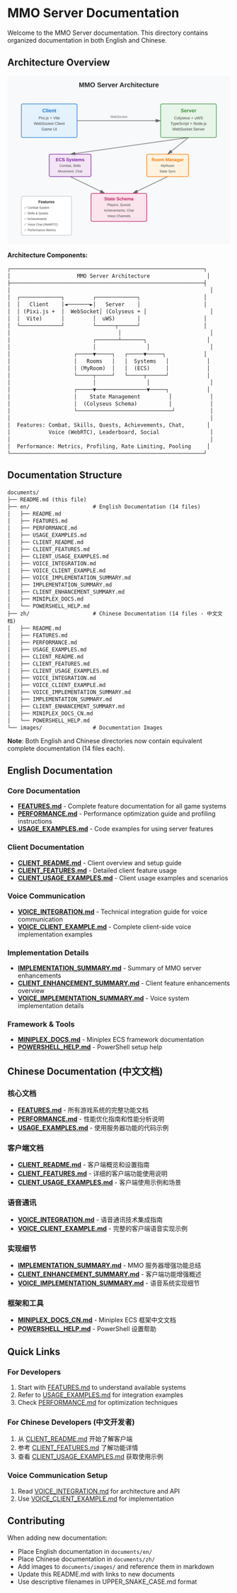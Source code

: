 # MMO Server Documentation

Welcome to the MMO Server documentation. This directory contains organized documentation in both English and Chinese.

## Architecture Overview

![MMO Server Architecture](./images/architecture-overview.svg)

**Architecture Components:**

```
┌─────────────────────────────────────────────────────────────┐
│                     MMO Server Architecture                  │
├─────────────────────────────────────────────────────────────┤
│                                                               │
│  ┌─────────────┐         ┌─────────────┐                    │
│  │   Client    │◄───────►│   Server    │                    │
│  │ (Pixi.js +  │  WebSocket│ (Colyseus + │                    │
│  │  Vite)      │         │  uWS)       │                    │
│  └─────────────┘         └──────┬──────┘                    │
│                                  │                            │
│                          ┌───────┴───────┐                   │
│                          │                │                   │
│                    ┌─────▼─────┐   ┌─────▼─────┐            │
│                    │   Rooms   │   │  Systems   │            │
│                    │ (MyRoom)  │   │  (ECS)     │            │
│                    └─────┬─────┘   └─────┬──────┘            │
│                          │                │                   │
│                    ┌─────▼────────────────▼─────┐            │
│                    │    State Management         │            │
│                    │  (Colyseus Schema)          │            │
│                    └──────────────────────────────┘           │
│                                                               │
│  Features: Combat, Skills, Quests, Achievements, Chat,       │
│            Voice (WebRTC), Leaderboard, Social                │
│                                                               │
│  Performance: Metrics, Profiling, Rate Limiting, Pooling     │
└─────────────────────────────────────────────────────────────┘
```

## Documentation Structure

```
documents/
├── README.md (this file)
├── en/                    # English Documentation (14 files)
│   ├── README.md
│   ├── FEATURES.md
│   ├── PERFORMANCE.md
│   ├── USAGE_EXAMPLES.md
│   ├── CLIENT_README.md
│   ├── CLIENT_FEATURES.md
│   ├── CLIENT_USAGE_EXAMPLES.md
│   ├── VOICE_INTEGRATION.md
│   ├── VOICE_CLIENT_EXAMPLE.md
│   ├── VOICE_IMPLEMENTATION_SUMMARY.md
│   ├── IMPLEMENTATION_SUMMARY.md
│   ├── CLIENT_ENHANCEMENT_SUMMARY.md
│   ├── MINIPLEX_DOCS.md
│   └── POWERSHELL_HELP.md
├── zh/                    # Chinese Documentation (14 files - 中文文档)
│   ├── README.md
│   ├── FEATURES.md
│   ├── PERFORMANCE.md
│   ├── USAGE_EXAMPLES.md
│   ├── CLIENT_README.md
│   ├── CLIENT_FEATURES.md
│   ├── CLIENT_USAGE_EXAMPLES.md
│   ├── VOICE_INTEGRATION.md
│   ├── VOICE_CLIENT_EXAMPLE.md
│   ├── VOICE_IMPLEMENTATION_SUMMARY.md
│   ├── IMPLEMENTATION_SUMMARY.md
│   ├── CLIENT_ENHANCEMENT_SUMMARY.md
│   ├── MINIPLEX_DOCS_CN.md
│   └── POWERSHELL_HELP.md
└── images/                # Documentation Images
```

**Note**: Both English and Chinese directories now contain equivalent complete documentation (14 files each).

## English Documentation

### Core Documentation
- **[FEATURES.md](./en/FEATURES.md)** - Complete feature documentation for all game systems
- **[PERFORMANCE.md](./en/PERFORMANCE.md)** - Performance optimization guide and profiling instructions
- **[USAGE_EXAMPLES.md](./en/USAGE_EXAMPLES.md)** - Code examples for using server features

### Client Documentation
- **[CLIENT_README.md](./en/CLIENT_README.md)** - Client overview and setup guide
- **[CLIENT_FEATURES.md](./en/CLIENT_FEATURES.md)** - Detailed client feature usage
- **[CLIENT_USAGE_EXAMPLES.md](./en/CLIENT_USAGE_EXAMPLES.md)** - Client usage examples and scenarios

### Voice Communication
- **[VOICE_INTEGRATION.md](./en/VOICE_INTEGRATION.md)** - Technical integration guide for voice communication
- **[VOICE_CLIENT_EXAMPLE.md](./en/VOICE_CLIENT_EXAMPLE.md)** - Complete client-side voice implementation examples

### Implementation Details
- **[IMPLEMENTATION_SUMMARY.md](./en/IMPLEMENTATION_SUMMARY.md)** - Summary of MMO server enhancements
- **[CLIENT_ENHANCEMENT_SUMMARY.md](./en/CLIENT_ENHANCEMENT_SUMMARY.md)** - Client feature enhancements overview
- **[VOICE_IMPLEMENTATION_SUMMARY.md](./en/VOICE_IMPLEMENTATION_SUMMARY.md)** - Voice system implementation details

### Framework & Tools
- **[MINIPLEX_DOCS.md](./en/MINIPLEX_DOCS.md)** - Miniplex ECS framework documentation
- **[POWERSHELL_HELP.md](./en/POWERSHELL_HELP.md)** - PowerShell setup help

## Chinese Documentation (中文文档)

### 核心文档
- **[FEATURES.md](./zh/FEATURES.md)** - 所有游戏系统的完整功能文档
- **[PERFORMANCE.md](./zh/PERFORMANCE.md)** - 性能优化指南和性能分析说明
- **[USAGE_EXAMPLES.md](./zh/USAGE_EXAMPLES.md)** - 使用服务器功能的代码示例

### 客户端文档
- **[CLIENT_README.md](./zh/CLIENT_README.md)** - 客户端概览和设置指南
- **[CLIENT_FEATURES.md](./zh/CLIENT_FEATURES.md)** - 详细的客户端功能使用说明
- **[CLIENT_USAGE_EXAMPLES.md](./zh/CLIENT_USAGE_EXAMPLES.md)** - 客户端使用示例和场景

### 语音通讯
- **[VOICE_INTEGRATION.md](./zh/VOICE_INTEGRATION.md)** - 语音通讯技术集成指南
- **[VOICE_CLIENT_EXAMPLE.md](./zh/VOICE_CLIENT_EXAMPLE.md)** - 完整的客户端语音实现示例

### 实现细节
- **[IMPLEMENTATION_SUMMARY.md](./zh/IMPLEMENTATION_SUMMARY.md)** - MMO 服务器增强功能总结
- **[CLIENT_ENHANCEMENT_SUMMARY.md](./zh/CLIENT_ENHANCEMENT_SUMMARY.md)** - 客户端功能增强概述
- **[VOICE_IMPLEMENTATION_SUMMARY.md](./zh/VOICE_IMPLEMENTATION_SUMMARY.md)** - 语音系统实现细节

### 框架和工具
- **[MINIPLEX_DOCS_CN.md](./zh/MINIPLEX_DOCS_CN.md)** - Miniplex ECS 框架中文文档
- **[POWERSHELL_HELP.md](./zh/POWERSHELL_HELP.md)** - PowerShell 设置帮助

## Quick Links

### For Developers
1. Start with [FEATURES.md](./en/FEATURES.md) to understand available systems
2. Refer to [USAGE_EXAMPLES.md](./en/USAGE_EXAMPLES.md) for integration examples
3. Check [PERFORMANCE.md](./en/PERFORMANCE.md) for optimization techniques

### For Chinese Developers (中文开发者)
1. 从 [CLIENT_README.md](./zh/CLIENT_README.md) 开始了解客户端
2. 参考 [CLIENT_FEATURES.md](./zh/CLIENT_FEATURES.md) 了解功能详情
3. 查看 [CLIENT_USAGE_EXAMPLES.md](./zh/CLIENT_USAGE_EXAMPLES.md) 获取使用示例

### Voice Communication Setup
1. Read [VOICE_INTEGRATION.md](./en/VOICE_INTEGRATION.md) for architecture and API
2. Use [VOICE_CLIENT_EXAMPLE.md](./en/VOICE_CLIENT_EXAMPLE.md) for implementation

## Contributing

When adding new documentation:
- Place English documentation in `documents/en/`
- Place Chinese documentation in `documents/zh/`
- Add images to `documents/images/` and reference them in markdown
- Update this README.md with links to new documents
- Use descriptive filenames in UPPER_SNAKE_CASE.md format
